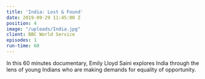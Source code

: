 ```yaml
---
title: 'India: Lost & Found'
date: 2019-09-29 11:45:00 Z
position: 4
image: "/uploads/India.jpg"
client: BBC World Service
episodes: 1
run-time: 60
---
```


In this 60 minutes documentary, Emily Lloyd Saini explores India through the lens of young Indians who are making demands for equality of opportunity.